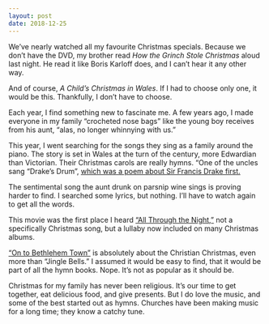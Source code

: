 ```yaml
---
layout: post
date: 2018-12-25
---
```


We’ve nearly watched all my favourite Christmas specials. Because we don’t have the DVD, my brother read *How the Grinch Stole Christmas* aloud last night. He read it like Boris Karloff does, and I can’t hear it any other way. 

And of course, *A Child’s Christmas in Wales*. If I had to choose only one, it would be this.  Thankfully, I don’t have to choose. 

Each year, I find something new to fascinate me. A few years ago, I made everyone in my family “crocheted nose bags” like the young boy receives from his aunt, “alas, no longer whinnying with us.” 

This year, I went searching for the songs they sing as a family around the piano. The story is set in Wales at the turn of the century, more Edwardian than Victorian. Their Christmas carols are really hymns. “One of the uncles sang “Drake’s Drum”, [which was a poem about Sir Francis Drake first.](https://www.bartleby.com/103/41.html)

The sentimental song the aunt drunk on parsnip wine sings is proving harder to find. I searched some lyrics, but nothing. I’ll have to watch again to get all the words. 

This movie was the first place I heard [“All Through the Night,”](https://en.wikipedia.org/wiki/Ar_Hyd_y_Nos) not a specifically Christmas song, but a lullaby now included on many Christmas albums. 

[“On to Bethlehem Town”](http://www.hymnsandcarolsofchristmas.com/Hymns_and_Carols/on_to_bethlehem_town.htm) is absolutely about the Christian Christmas, even more than “Jingle Bells.” I assumed it would be easy to find, that it would be part of all the hymn books. Nope. It’s not as popular as it should be.

Christmas for my family has never been religious. It’s our time to get together, eat delicious food, and give presents. But I do love the music, and some of the best started out as hymns. Churches have been making music for a long time; they know a catchy tune. 
